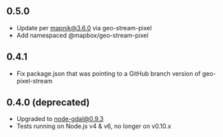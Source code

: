 ## 0.5.0

- Update per mapnik@3.6.0 via geo-stream-pixel
- Add namespaced @mapbox/geo-stream-pixel

## 0.4.1

 - Fix package.json that was pointing to a GitHub branch version of geo-pixel-stream

## 0.4.0 (deprecated)

 - Upgraded to node-gdal@0.9.3
 - Tests running on Node.js v4 & v6, no longer on v0.10.x